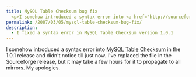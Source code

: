 ```yaml
---
title: MySQL Table Checksum bug fix
  <p>I somehow introduced a syntax error into <a href="http://sourceforge.net/projects/mysqltoolkit">MySQL Table Checksum</a> in the 1.0.1 release and didn't notice till just now.  I've replaced the file in the Sourceforge release, but it may take a few hours for it to propagate to all mirrors.  My apologies.</p>
permalink: /2007/03/05/mysql-table-checksum-bug-fix/
description:
  - I fixed a syntax error in MySQL Table Checksum version 1.0.1
---
```

I somehow introduced a syntax error into [MySQL Table Checksum][1] in the 1.0.1 release and didn't notice till just now. I've replaced the file in the Sourceforge release, but it may take a few hours for it to propagate to all mirrors. My apologies.

 [1]: http://code.google.com/p/maatkit
